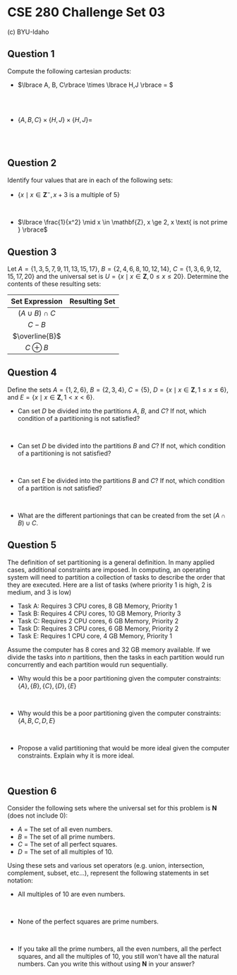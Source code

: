 # CSE 280 Challenge Set 03

(c) BYU-Idaho

## Question 1

Compute the following cartesian products:

* $\lbrace A, B, C\rbrace \times \lbrace H,J \rbrace = $ 

<br /><br />

* $\lbrace A, B, C\rbrace \times \lbrace H,J \rbrace \times \lbrace H,J \rbrace =$

<br /><br />

## Question 2

Identify four values that are in each of the following sets:

* $\lbrace x \mid x \in \mathbf{Z}^-, x+3 \text{ is a multiple of 5} \rbrace$

<br />

* $\lbrace \frac{1}{x^2} \mid  x \in \mathbf{Z}, x \ge 2, x \text{ is not prime } \rbrace$

## Question 3

Let $A = \lbrace 1,3,5,7,9,11,13,15,17 \rbrace$, $B = \lbrace 2,4,6,8,10,12,14 \rbrace$, $C = \lbrace1,3,6,9,12,15,17,20 \rbrace$ and the universal set is $U = \lbrace x \mid x \in \mathbf{Z}, 0 \le x \le 20\rbrace$.  Determine the contents of these resulting sets:

|Set Expression|Resulting Set|
|:-:|:-:|
|$(A \cup B) \cap C$||
|$C - B$||
|$\overline{B}$||
|$C \oplus B$||

## Question 4

Define the sets $A = \lbrace 1, 2, 6 \rbrace$, $B = \lbrace 2, 3, 4 \rbrace$, $C = \lbrace 5 \rbrace$, $D = \lbrace x \mid x \in \mathbf{Z}, 1 \le x \le 6 \rbrace$, and $E = \lbrace x \mid x \in \mathbf{Z}, 1 \lt x \lt 6 \rbrace$.

* Can set $D$ be divided into the partitions $A$, $B$, and $C$?  If not, which condition of a partitioning is not satisfied?

<br />

* Can set $D$ be divided into the partitions $B$ and $C$? If not, which condition of a partitioning is not satisfied?

<br />

* Can set $E$ be divided into the partitions $B$ and $C$? If not, which condition of a partition is not satisfied?

<br />

* What are the different partionings that can be created from the set $(A \cap B) \cup C$.



## Question 5

The definition of set partitioning is a general definition.  In many applied cases, additional constraints are imposed.  In computing, an operating system will need to partition a collection of tasks to describe the order that they are executed.  Here are a list of tasks (where priority 1 is high, 2 is medium, and 3 is low)

* Task A: Requires 3 CPU cores, 8 GB Memory, Priority 1
* Task B: Requires 4 CPU cores, 10 GB Memory, Priority 3
* Task C: Requires 2 CPU cores, 6 GB Memory, Priority 2
* Task D: Requires 3 CPU cores, 6 GB Memory, Priority 2
* Task E: Requires 1 CPU core, 4 GB Memory, Priority 1

Assume the computer has 8 cores and 32 GB memory available.  If we divide the tasks into $n$ partitions, then the tasks in each partition would run concurrently and each partition would run sequentially.

* Why would this be a poor partitioning given the computer constraints: $\lbrace A \rbrace, \lbrace B \rbrace, \lbrace C \rbrace, \lbrace D \rbrace, \lbrace E \rbrace$

<br />

* Why would this be a poor partitioning given the computer constraints: $\lbrace A, B, C, D, E \rbrace$

<br />

* Propose a valid partitioning that would be more ideal given the computer constraints.  Explain why it is more ideal.

<br />

## Question 6

Consider the following sets where the universal set for this problem is $\mathbf{N}$ (does not include 0):

* $A$ = The set of all even numbers.
* $B$ = The set of all prime numbers.
* $C$ = The set of all perfect squares.
* $D$ = The set of all multiples of 10.

Using these sets and various set operators (e.g. union, intersection, complement, subset, etc...), represent the following statements in set notation:

* All multiples of 10 are even numbers.

<br />

* None of the perfect squares are prime numbers.

<br />

* If you take all the prime numbers, all the even numbers, all the perfect squares, and all the multiples of 10, you still won't have all the natural numbers.  Can you write this without using $\mathbf{N}$ in your answer?






